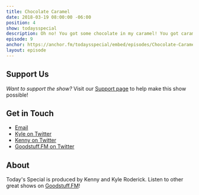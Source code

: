 ```yaml
---
title: Chocolate Caramel
date: 2018-03-19 08:00:00 -06:00
position: 4
show: todaysspecial
description: Oh no! You got some chocolate in my caramel! You got caramel in my chocolate!
episode: 9
anchor: https://anchor.fm/todaysspecial/embed/episodes/Chocolate-Caramel-e175bf/a-a2oujh
layout: episode
---
```




## Support Us
*Want to support the show?* Visit our [Support page](https://goodstuff.fm/support) to help make this show possible!

## Get in Touch
* [Email](mailto:kyle@goodstuff.fm)
* [Kyle on Twitter](http://twitter.com/dogburps)
* [Kenny on Twitter](http://twitter.com/pizzarobotics)
* [Goodstuff.FM on Twitter](http://twitter.com/goodstufffm)

## About
Today's Special is produced by Kenny and Kyle Roderick. Listen to other great shows on [Goodstuff.FM](http://goodstuff.fm/shows)!
